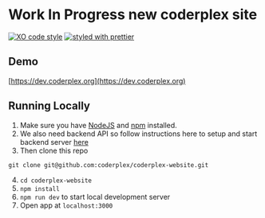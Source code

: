 # **Work In Progress** new coderplex site

[![XO code style](https://img.shields.io/badge/code_style-XO-5ed9c7.svg)](https://github.com/sindresorhus/xo)
[![styled with prettier](https://img.shields.io/badge/styled_with-prettier-ff69b4.svg)](https://github.com/prettier/prettier)

## Demo

[https://dev.coderplex.org](https://dev.coderplex.org)

## Running Locally
1. Make sure you have [NodeJS](https://nodejs.org/) and [npm](https://www.npmjs.com/) installed.
2. We also need backend API so follow instructions here to setup and start backend server [here](https://github.com/coderplex/coderplex-backend)
3. Then clone this repo
```
git clone git@github.com:coderplex/coderplex-website.git
```
4. `cd coderplex-website`
5. `npm install`
5. `npm run dev` to start local development server
6. Open app at `localhost:3000`
